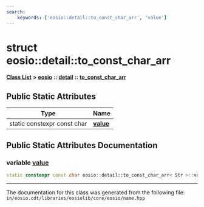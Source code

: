 ```yaml
---
search:
    keywords: ['eosio::detail::to_const_char_arr', 'value']
---
```


# struct eosio::detail::to\_const\_char\_arr

[**Class List**](annotated.md) **>** [**eosio**](namespaceeosio.md) **::** [**detail**](namespaceeosio_1_1detail.md) **::** [**to\_const\_char\_arr**](structeosio_1_1detail_1_1to__const__char__arr.md)


## Public Static Attributes

|Type|Name|
|-----|-----|
|static constexpr const char|[**value**](group__name_ga73de624c37e52ac2e98aea3e02bb465f.md#ga73de624c37e52ac2e98aea3e02bb465f)|


## Public Static Attributes Documentation

### variable <a id="ga73de624c37e52ac2e98aea3e02bb465f" href="#ga73de624c37e52ac2e98aea3e02bb465f">value</a>

```cpp
static constexpr const char eosio::detail::to_const_char_arr< Str >::value;
```





----------------------------------------
The documentation for this class was generated from the following file: `in/eosio.cdt/libraries/eosiolib/core/eosio/name.hpp`
